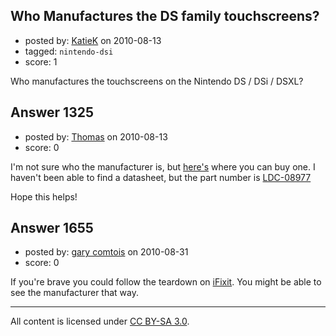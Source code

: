 ## Who Manufactures the DS family touchscreens?

- posted by: [KatieK](https://stackexchange.com/users/-1/625-katiek) on 2010-08-13
- tagged: `nintendo-dsi`
- score: 1

<p>Who manufactures the touchscreens on the Nintendo DS / DSi / DSXL?</p>



## Answer 1325

- posted by: [Thomas](https://stackexchange.com/users/-1/39-thomas) on 2010-08-13
- score: 0

<p>I'm not sure who the manufacturer is, but <a href="http://www.sparkfun.com/commerce/product_info.php?products_id=8977" rel="nofollow">here's</a> where you can buy one. I haven't been able to find a datasheet, but the part number is <a href="http://www.google.com/search?hl=en&amp;client=firefox-a&amp;hs=AJF&amp;rls=org.mozilla%3Aen-US%3Aofficial&amp;q=lcd-08977+datasheet&amp;btnG=Search&amp;aq=f&amp;aqi=&amp;aql=&amp;oq=&amp;gs_rfai=" rel="nofollow">LDC-08977</a></p>

<p>Hope this helps!</p>



## Answer 1655

- posted by: [gary comtois](https://stackexchange.com/users/-1/773-gary-comtois) on 2010-08-31
- score: 0

<p>If you're brave you could follow the teardown on <a href="http://www.ifixit.com/Teardown/Nintendo-DSi/714/1" rel="nofollow">iFixit</a>. You might be able to see the manufacturer that way.</p>




---

All content is licensed under [CC BY-SA 3.0](https://creativecommons.org/licenses/by-sa/3.0/).
